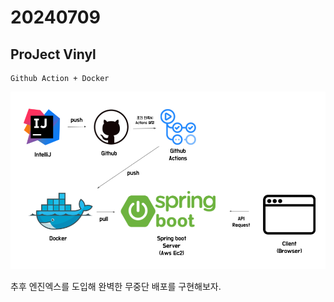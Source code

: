 # 20240709

## ProJect Vinyl

```angular2html
Github Action + Docker 
```

<img alt="배포구조" src="https://github.com/projectmiluju/TIL/blob/main/202407/20240709/gitAction.PNG" width="1000"/></img>

추후 엔진엑스를 도입해 완벽한 무중단 배포를 구현해보자.